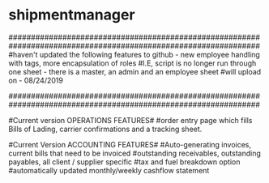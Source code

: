 # shipmentmanager

################################################################################################################
#haven't updated the following features to github - new employee handling with tags, more encapsulation of roles
#I.E, script is no longer run through one sheet - there is a master, an admin and an employee sheet
#will upload on - 08/24/2019

################################################################################################################

#Current version OPERATIONS FEATURES#
#order entry page which fills Bills of Lading, carrier confirmations and a tracking sheet. 


#Current Version ACCOUNTING FEATURES#
#Auto-generating invoices, current bills that need to be invoiced 
#outstanding receivables, outstanding payables, all client / supplier specific 
#tax and fuel breakdown option
#automatically updated monthly/weekly cashflow statement
